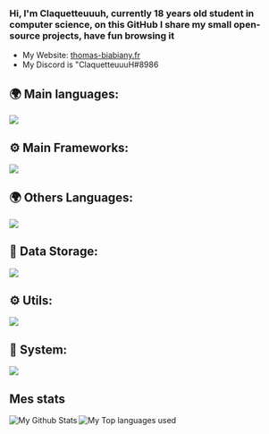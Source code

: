 ### Hi, I'm Claquetteuuuh, currently 18 years old student in computer science, on this GitHub I share my small open-source projects, have fun browsing it 

-  My Website: [thomas-biabiany.fr](https://www.thomas-biabiany.fr/)
-  My Discord is "ClaquetteuuuH#8986

## 🌍 Main languages:

  ![](https://skillicons.dev/icons?i=ts,js,nodejs,python,php,sass)

## ⚙ Main Frameworks:

  ![](https://skillicons.dev/icons?i=react,nextjs,laravel,vue,symfony)
  
## 🌍 Others Languages:
  ![](https://skillicons.dev/icons?i=java,c,cpp,kotlin)

## 💾 Data Storage:
  ![](https://skillicons.dev/icons?i=mysql,mongodb,postgresql)

## ⚙️ Utils:

  ![](https://skillicons.dev/icons?i=figma,docker,blender,aws,git,postman,ai,bun)


## 🔧 System:
 ![](https://skillicons.dev/icons?i=linux,nginx)


## Mes stats

  <img align="left" alt="My Github Stats" src="https://github-readme-stats.vercel.app/api?username=Claquetteuuuh&count_private=true&show_icons=true&hide_border=true&theme=dracula" />
  <img align="left" alt="My Top languages used" src="https://github-readme-stats.vercel.app/api/top-langs/?username=Claquetteuuuh&hide_border=true&theme=dracula&langs_count=3" />
